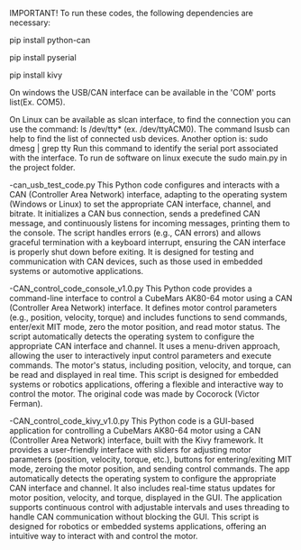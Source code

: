 IMPORTANT! To run these codes, the following dependencies are necessary:

pip install python-can

pip install pyserial

pip install kivy

On windows the USB/CAN interface can be available in the 'COM' ports list(Ex. COM5).

On Linux can be available as slcan interface, to find the connection you can use the command: ls /dev/tty* (ex. /dev/ttyACM0). The command lsusb can help to find the list of connected usb devices. Another option is: sudo dmesg | grep tty Run this command to identify the serial port associated with the interface. To run de software on linux execute the sudo main.py in the project folder.



-can_usb_test_code.py This Python code configures and interacts with a CAN (Controller Area Network) interface, adapting to the operating system (Windows or Linux) to set the appropriate CAN interface, channel, and bitrate. It initializes a CAN bus connection, sends a predefined CAN message, and continuously listens for incoming messages, printing them to the console. The script handles errors (e.g., CAN errors) and allows graceful termination with a keyboard interrupt, ensuring the CAN interface is properly shut down before exiting. It is designed for testing and communication with CAN devices, such as those used in embedded systems or automotive applications.

-CAN_control_code_console_v1.0.py This Python code provides a command-line interface to control a CubeMars AK80-64 motor using a CAN (Controller Area Network) interface. It defines motor control parameters (e.g., position, velocity, torque) and includes functions to send commands, enter/exit MIT mode, zero the motor position, and read motor status. The script automatically detects the operating system to configure the appropriate CAN interface and channel. It uses a menu-driven approach, allowing the user to interactively input control parameters and execute commands. The motor's status, including position, velocity, and torque, can be read and displayed in real time. This script is designed for embedded systems or robotics applications, offering a flexible and interactive way to control the motor. The original code was made by Cocorock (Victor Ferman).

-CAN_control_code_kivy_v1.0.py This Python code is a GUI-based application for controlling a CubeMars AK80-64 motor using a CAN (Controller Area Network) interface, built with the Kivy framework. It provides a user-friendly interface with sliders for adjusting motor parameters (position, velocity, torque, etc.), buttons for entering/exiting MIT mode, zeroing the motor position, and sending control commands. The app automatically detects the operating system to configure the appropriate CAN interface and channel. It also includes real-time status updates for motor position, velocity, and torque, displayed in the GUI. The application supports continuous control with adjustable intervals and uses threading to handle CAN communication without blocking the GUI. This script is designed for robotics or embedded systems applications, offering an intuitive way to interact with and control the motor.
